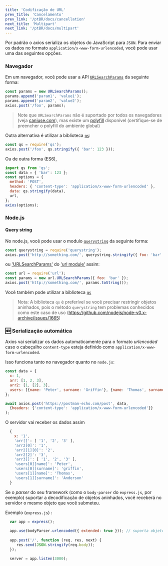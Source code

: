 ```yaml
---
title: 'Codificação de URL'
prev_title: 'Cancelamento'
prev_link: '/ptBR/docs/cancellation'
next_title: 'Multipart'
next_link: '/ptBR/docs/multipart'
---
```


Por padrão o axios serializa os objetos do JavaScript para `JSON`. Para enviar os dados no formato `application/x-www-form-urlencoded`, você pode usar uma das seguintes opções.

### Navegador

Em um navegador, você pode usar a API [`URLSearchParams`](https://developer.mozilla.org/en-US/docs/Web/API/URLSearchParams) da seguinte forma:

```js
const params = new URLSearchParams();
params.append('param1', 'value1');
params.append('param2', 'value2');
axios.post('/foo', params);
```

> Note que `URLSearchParams` não é suportado por todos os navegadores (veja [caniuse.com](http://www.caniuse.com/#feat=urlsearchparams)), mas existe um [polyfill](https://github.com/WebReflection/url-search-params) disponível (certifique-se de preencher o polyfill do ambiente global)

Outra alternativa é utilizar a biblioteca [`qs`](https://github.com/ljharb/qs):

```js
const qs = require('qs');
axios.post('/foo', qs.stringify({ 'bar': 123 }));
```

Ou de outra forma (ES6),

```js
import qs from 'qs';
const data = { 'bar': 123 };
const options = {
  method: 'POST',
  headers: { 'content-type': 'application/x-www-form-urlencoded' },
  data: qs.stringify(data),
  url,
};
axios(options);
```

### Node.js

#### Query string

No node.js, você pode usar o modulo [`querystring`](https://nodejs.org/api/querystring.html) da seguinte forma:

```js
const querystring = require('querystring');
axios.post('http://something.com/', querystring.stringify({ foo: 'bar' }));
```

ou ['URLSearchParams'](https://nodejs.org/api/url.html#url_class_urlsearchparams) do ['url module'](https://nodejs.org/api/url.html) assim:

```js
const url = require('url');
const params = new url.URLSearchParams({ foo: 'bar' });
axios.post('http://something.com/', params.toString());
```

Você também pode utilizar a biblioteca [`qs`](https://github.com/ljharb/qs)

> Nota: A biblioteca `qs` é preferível se você precisar restringir objetos aninhados, pois o método `querystring` tem problemas conhecidos como este caso de uso (https://github.com/nodejs/node-v0.x-archive/issues/1665)

### 🆕 Serialização automática

Axios vai serializar os dados automaticamente para o formato *urlencoded* caso o cabeçalho `content-type` esteja definido como `application/x-www-form-urlencoded`.

Isso funciona tanto no navegador quanto no `node.js`:

```js
const data = {
  x: 1,
  arr: [1, 2, 3],
  arr2: [1, [2], 3],
  users: [{name: 'Peter', surname: 'Griffin'}, {name: 'Thomas', surname: 'Anderson'}],
};

await axios.post('https://postman-echo.com/post', data,
  {headers: {'content-type': 'application/x-www-form-urlencoded'}}
);
```

O servidor vai receber os dados assim 

```js
  {
    x: '1',
    'arr[]': [ '1', '2', '3' ],
    'arr2[0]': '1',
    'arr2[1][0]': '2',
    'arr2[2]': '3',
    'arr3[]': [ '1', '2', '3' ],
    'users[0][name]': 'Peter',
    'users[0][surname]': 'griffin',
    'users[1][name]': 'Thomas',
    'users[1][surname]': 'Anderson'
  }
```

Se o *parser* do seu framework (como o `body-parser` do `express.js`, por exemplo) suportar a decodificação de objetos aninhados,
você receberá no servidor o mesmo objeto que você submeteu.

Exemplo (`express.js`) :

```js
  var app = express();
  
  app.use(bodyParser.urlencoded({ extended: true })); // suporta objetos codificados
  
  app.post('/', function (req, res, next) {
     res.send(JSON.stringify(req.body));
  });

  server = app.listen(3000);
```
